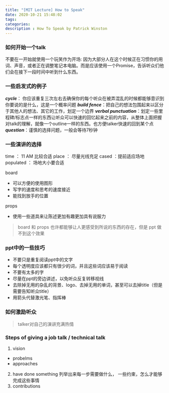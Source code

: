 ```yaml
---
title: "[MIT Lecture] How to Speak"
date: 2020-10-21 15:48:02
tags:
categories: 
description : How To Speak by Patrick Winston
--- 
```

### 如何开始一个talk
不要在一开始就使用一个玩笑作为开场: 因为大部分人在这个时候正在习惯你的用词、声音，或者正在调整笔记本电脑。而是应该使用一个Promise，告诉听众们他们会在接下一段时间中听到什么东西。

### 一些启发式的例子
***cycle***： 你应该重复三次左右去确保你的每个听众在被弄混乱的时候都能够意识到你要说的是什么，这是一个概率问题
***build fence***：把自己的想法包围起来以区分于其他人的想法、其它的工作，划定一个边界
***verbal punctuation***：划定一些里程碑/标志点一样的东西让听众可以快速的回忆起来之前的内容，从整体上面把握对talk的理解，就像一个outline一样的东西。也方便talker快速的回到某个点
***question***：谨慎的选择问题，一般会等待7秒钟

### 一些演讲的选择
time ： 11 AM 比较合适
place ： 尽量光线充足
cased ：提前适应场地
populated ： 场地大小要合适

board
- 可以方便的使用图形
- 写字的速度和思考的速度接近
- 能找到放手的位置

props 
- 使用一些道具来让陈述更加有趣更加具有说服力

> board 和 props 也许都能够让人更感受到所说的东西的存在，但是 ppt 做不到这个效果

### ppt中的一些技巧
- 不要只是重复阅读ppt中的文字
- 每个透明度应该都只有很少的词，并且这些词应该易于阅读
- 不要有太多的字
- 尽量在ppt的旁边讲述，以免听众反复转移视线
- 去除掉无用的杂乱的背景、logo、去掉无用的单词，甚至可以去掉title（但是需要告知听众title）
- 用箭头代替激光笔、指挥棒

### 如何激励听众
>talker对自己的演讲充满热情

### Steps of giving a job talk / technical talk
1. vision 
- probelms
- approaches
2. have done something
列举出来每一步需要做什么， 一些约束，怎么才能够完成这些事情
3. contributions